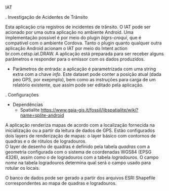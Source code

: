 IAT

. Investigação de Acidentes de Trânsito

Esta aplicação cria registros de incidentes de trânsito. O IAT pode ser acionado por uma outra aplicação no ambiente Android. Uma implementação possível é por meio do plugin *bigrs-croqui*, que é compatível com o ambiente Cordova.
Tanto o plugin quanto qualquer outra aplicação Android acionam o IAT por meio do Intent action br.com.cetsp.iat.DRAW.
A aplicação está preparada para ser receber alguns parâmetros e responder para o emissor com os dados produzidos.
* Parâmetros de entrada: a aplicação é parametrizada com uma string extra com a chave _info_. Este dataset pode conter a posição atual (dada peo GPS, por exepmplo), bem como as instruções para carga de um relatório existente, que assim pode ser editado pela aplicação.
   
 
. Configurações
* Dependências
    * Spatialite
        https://www.gaia-gis.it/fossil/libspatialite/wiki?name=splite-android
    
A aplicação renderiza mapas de acordo com a localização fornecida na inicialização ou a partir da leitura de dados de GPS.
Estão configurados dois layers de renderização de mapas: o layer básico com contornos de quadras e o de rótulos de logradouros.  
O layer de desenho de quadras é definido pela tabela _quadras_ com a geometria configurada com o sistema de coordenadas WGS84 (EPSG 4326), assim como o de logradouros com a tabela _logradouros_. O campo _nome_ na tabela logradouros determina qual será o campo usado para rotular os locais.

O banco de dados pode ser gerado a partir dos arquivos ESRI Shapefile correspondentes ao mapa de quadras e logradouros.


